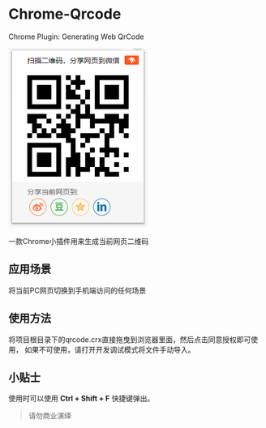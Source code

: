# Chrome-Qrcode
Chrome Plugin: Generating Web QrCode

![DEMO](https://github.com/gouyuwang/chrome-qrcode/blob/master/demo.png?raw=true)

一款Chrome小插件用来生成当前网页二维码

## 应用场景

将当前PC网页切换到手机端访问的任何场景

## 使用方法

将项目根目录下的qrcode.crx直接拖曳到浏览器里面，然后点击同意授权即可使用， 如果不可使用，请打开开发调试模式将文件手动导入。

## 小贴士

使用时可以使用 **Ctrl + Shift + F** 快捷键弹出。

> 请勿商业演绎
